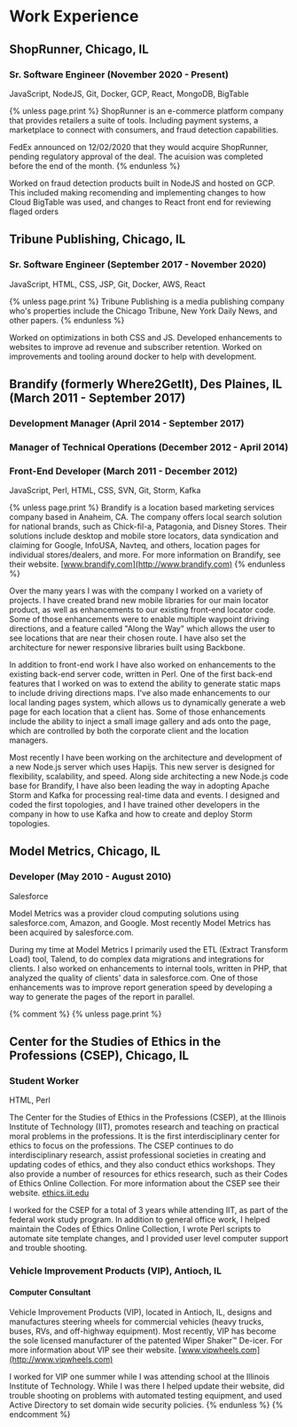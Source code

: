 Work Experience
===============

## ShopRunner, Chicago, IL

### Sr. Software Engineer (November 2020 - Present)

JavaScript, NodeJS, Git, Docker, GCP, React, MongoDB, BigTable

{% unless page.print %}
ShopRunner is an e-commerce platform company that provides retailers a suite of tools. Including payment systems, a marketplace to connect with consumers, and fraud detection capabilities.

FedEx announced on 12/02/2020 that they would acquire ShopRunner, pending regulatory approval of the deal. The acuision was completed before the end of the month.
{% endunless %}

Worked on fraud detection products built in NodeJS and hosted on GCP. This included making recomending and implementing changes to how Cloud BigTable was used, 
and changes to React front end for reviewing flaged orders

## Tribune Publishing, Chicago, IL

### Sr. Software Engineer (September 2017 - November 2020)

JavaScript, HTML, CSS, JSP, Git, Docker, AWS, React

{% unless page.print %}
Tribune Publishing is a media publishing company who's properties include the Chicago Tribune, New York Daily News, and other papers.
{% endunless %}

Worked on optimizations in both CSS and JS. Developed enhancements to websites to improve ad revenue and subscriber retention. Worked on improvements and tooling around docker to help with development.

## Brandify (formerly Where2GetIt), Des Plaines, IL (March 2011 - September 2017)

### Development Manager (April 2014 - September 2017)

### Manager of Technical Operations (December 2012 - April 2014)

### Front-End Developer (March 2011 - December 2012)

JavaScript, Perl, HTML, CSS, SVN, Git, Storm, Kafka

{% unless page.print %}
Brandify is a location based marketing services company based in Anaheim, CA. The company offers local search solution for national brands, such as Chick-fil-a, Patagonia, and Disney Stores. Their solutions include desktop and mobile store locators, data syndication and claiming for Google, InfoUSA, Navteq, and others, location pages for individual stores/dealers, and more.
For more information on Brandify, see their website. [www.brandify.com](http://www.brandify.com)
{% endunless %}

Over the many years I was with the company I worked on a variety of projects. I have created brand new mobile libraries for our main locator product, as well as enhancements to our existing front-end locator code. Some of those enhancements were to enable multiple waypoint driving directions, and a feature called "Along the Way" which allows the user to see locations that are near their chosen route. I have also set the architecture for newer responsive libraries built using Backbone.

In addition to front-end work I have also worked on enhancements to the existing back-end server code, written in Perl. One of the first back-end features that I worked on was to extend the ability to generate static maps to include driving directions maps. I've also made enhancements to our local landing pages system, which allows us to dynamically generate a web page for each location that a client has. Some of those enhancements include the ability to inject a small image gallery and ads onto the page, which are controlled by both the corporate client and the location managers.

Most recently I have been working on the architecture and development of a new Node.js server which uses Hapijs. This new server is designed for flexibility, scalability, and speed. Along side architecting a new Node.js code base for Brandify, I have also been leading the way in adopting Apache Storm and Kafka for processing real-time data and events. I designed and coded the first topologies, and I have trained other developers in the company in how to use Kafka and how to create and deploy Storm topologies.

## Model Metrics, Chicago, IL

### Developer (May 2010 - August 2010)

Salesforce

Model Metrics was a provider cloud computing solutions using salesforce.com, Amazon, and Google. Most recently Model Metrics has been acquired by salesforce.com.

During my time at Model Metrics I primarily used the ETL (Extract Transform Load) tool, Talend, to do complex data migrations and integrations for clients. I also worked on enhancements to internal tools, written in PHP, that analyzed the quality of clients' data in salesforce.com. One of those enhancements was to improve report generation speed by developing a way to generate the pages of the report in parallel.

{% comment %}
{% unless page.print %}
## Center for the Studies of Ethics in the Professions (CSEP), Chicago, IL

### Student Worker

HTML, Perl

The Center for the Studies of Ethics in the Professions (CSEP), at the Illinois Institute of Technology (IIT), promotes research and teaching on practical moral problems in the professions. It is the first interdisciplinary center for ethics to focus on the professions. The CSEP continues to do interdisciplinary research, assist professional societies in creating and updating codes of ethics, and they also conduct ethics workshops. They also provide a number of resources for ethics research, such as their Codes of Ethics Online Collection. For more information about the CSEP see their website. [ethics.iit.edu](http://ethics.iit.edu)

I worked for the CSEP for a total of 3 years while attending IIT, as part of the federal work study program. In addition to general office work, I helped maintain the Codes of Ethics Online Collection, I wrote Perl scripts to automate site template changes, and I provided user level computer support and trouble shooting.

### Vehicle Improvement Products (VIP), Antioch, IL

#### Computer Consultant

Vehicle Improvement Products (VIP), located in Antioch, IL, designs and manufactures steering wheels for commercial vehicles (heavy trucks, buses, RVs, and off-highway equipment). Most recently, VIP has become the sole licensed manufacturer of the patented Wiper Shaker™ De-icer. For more information about VIP see their website. [www.vipwheels.com](http://www.vipwheels.com)

I worked for VIP one summer while I was attending school at the Illinois Institute of Technology. While I was there I helped update their website, did trouble shooting on problems with automated testing equipment, and used Active Directory to set domain wide security policies.
{% endunless %}
{% endcomment %}